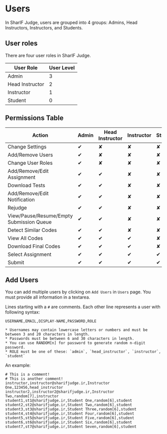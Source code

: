 # Users

In SharIF Judge, users are grouped into 4 groups: Admins, Head Instructors, Instructors, and Students.

## User roles
There are four user roles in SharIF Judge.

| User Role       | User Level |
| --------------- | ---------- |
| Admin           | 3          |
| Head Instructor | 2          |
| Instructor      | 1          |
| Student         | 0          |

## Permissions Table 

| Action | Admin    | Head Instructor   | Instructor   | Student |
| ------ | -------- | ----------------- | ------------ | ------- |
| Change Settings   |  ✔  |  ✘  |  ✘  |  ✘  |
| Add/Remove Users   |  ✔  |  ✘  |  ✘  |  ✘  |
| Change User Roles   |  ✔  |  ✘  |  ✘  |  ✘  |
| Add/Remove/Edit Assignment    |  ✔  |  ✔  |  ✘  |  ✘  |
| Download Tests    |  ✔  |  ✔  |  ✘  |  ✘  |
| Add/Remove/Edit Notification    |  ✔  |  ✔  |  ✘  |  ✘  |
| Rejudge   |  ✔  |  ✔  |  ✘  |  ✘  |
| View/Pause/Resume/Empty Submission Queue   |  ✔  |  ✔  |  ✘  |  ✘  |
| Detect Similar Codes   |  ✔  |  ✔  |  ✘  |  ✘  |
| View All Codes    |  ✔  |  ✔  |  ✔  |  ✘  |
| Download Final Codes    |  ✔  |  ✔  |  ✔  |  ✘  |
| Select Assignment |  ✔  |  ✔  |  ✔  |  ✔  |
| Submit            |  ✔  |  ✔  |  ✔  |  ✔  |

## Add Users

You can add multiple users by clicking on `Add Users` in `Users` page. You must provide all information in a textarea.

Lines starting with a `#` are comments. Each other line represents a user with following syntax:

    USERNAME,EMAIL,DISPLAY-NAME,PASSWORD,ROLE

    * Usernames may contain lowercase letters or numbers and must be between 3 and 20 characters in length.
    * Passwords must be between 6 and 30 characters in length.
    * You can use RANDOM[n] for password to generate random n-digit password.
    * ROLE must be one of these: `admin`, `head_instructor`, `instructor`, `student`

An example:

    # This is a comment!
    # This is another comment!
    instructor,instructor@sharifjudge.ir,Instructor One,123456,head_instructor
    instructor2,instructor2@sharifjudge.ir,Instructor Two,random[7],instructor
    student1,st1@sharifjudge.ir,Student One,random[6],student
    student2,st2@sharifjudge.ir,Student Two,random[6],student
    student3,st3@sharifjudge.ir,Student Three,random[6],student
    student4,st4@sharifjudge.ir,Student Four,random[6],student
    student5,st5@sharifjudge.ir,Student Five,random[6],student
    student6,st6@sharifjudge.ir,Student Six,random[6],student
    student7,st7@sharifjudge.ir,Student Seven,random[6],student

